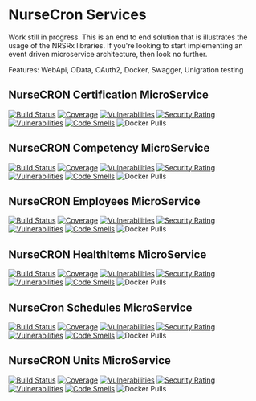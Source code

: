 # NurseCron Services

Work still in progress.  This is an end to end solution that is illustrates the usage of the NRSRx libraries.  If you're looking to start implementing an event driven microservice architecture, then look no further.

Features:
WebApi,
OData,
OAuth2,
Docker,
Swagger,
Unigration testing

## NurseCRON Certification MicroService
[![Build Status](https://ikemtz.visualstudio.com/Devops/_apis/build/status/NurseCron/NurseCron%20Certifications%20Microservice?branchName=master)](https://ikemtz.visualstudio.com/Devops/_build/latest?definitionId=39&branchName=master)
[![Coverage](https://sonarcloud.io/api/project_badges/measure?project=NurseCRON_Certifications&metric=coverage)](https://sonarcloud.io/dashboard?id=NurseCRON_Certifications)
[![Vulnerabilities](https://sonarcloud.io/api/project_badges/measure?project=NurseCRON_Certifications&metric=vulnerabilities)](https://sonarcloud.io/dashboard?id=NurseCRON_Certifications)
[![Security Rating](https://sonarcloud.io/api/project_badges/measure?project=NurseCRON_Certifications&metric=security_rating)](https://sonarcloud.io/dashboard?id=NurseCRON_Certifications)
[![Vulnerabilities](https://sonarcloud.io/api/project_badges/measure?project=NurseCRON_Certifications&metric=vulnerabilities)](https://sonarcloud.io/dashboard?id=NurseCRON_Certifications)
[![Code Smells](https://sonarcloud.io/api/project_badges/measure?project=NurseCRON_Certifications&metric=code_smells)](https://sonarcloud.io/dashboard?id=NurseCRON_Certifications)
![Docker Pulls](https://img.shields.io/docker/pulls/ikemtz/nurse-cron-certifications)
## NurseCRON Competency MicroService
[![Build Status](https://ikemtz.visualstudio.com/Devops/_apis/build/status/NurseCron/NurseCron%20Competencies%20Microservice?branchName=master)](https://ikemtz.visualstudio.com/Devops/_build/latest?definitionId=39&branchName=master)
[![Coverage](https://sonarcloud.io/api/project_badges/measure?project=NurseCRON_Competencies&metric=coverage)](https://sonarcloud.io/dashboard?id=NurseCRON_Competencies)
[![Vulnerabilities](https://sonarcloud.io/api/project_badges/measure?project=NurseCRON_Competencies&metric=vulnerabilities)](https://sonarcloud.io/dashboard?id=NurseCRON_Competencies)
[![Security Rating](https://sonarcloud.io/api/project_badges/measure?project=NurseCRON_Competencies&metric=security_rating)](https://sonarcloud.io/dashboard?id=NurseCRON_Competencies)
[![Vulnerabilities](https://sonarcloud.io/api/project_badges/measure?project=NurseCRON_Competencies&metric=vulnerabilities)](https://sonarcloud.io/dashboard?id=NurseCRON_Competencies)
[![Code Smells](https://sonarcloud.io/api/project_badges/measure?project=NurseCRON_Competencies&metric=code_smells)](https://sonarcloud.io/dashboard?id=NurseCRON_Competencies)
![Docker Pulls](https://img.shields.io/docker/pulls/ikemtz/nurse-cron-competencies)
## NurseCRON Employees MicroService
[![Build Status](https://ikemtz.visualstudio.com/Devops/_apis/build/status/NurseCron/NurseCron%20Employees%20Microservice?branchName=master)](https://ikemtz.visualstudio.com/Devops/_build/latest?definitionId=39&branchName=master)
[![Coverage](https://sonarcloud.io/api/project_badges/measure?project=NurseCRON_Employees&metric=coverage)](https://sonarcloud.io/dashboard?id=NurseCRON_Employees)
[![Vulnerabilities](https://sonarcloud.io/api/project_badges/measure?project=NurseCRON_Employees&metric=vulnerabilities)](https://sonarcloud.io/dashboard?id=NurseCRON_Employees)
[![Security Rating](https://sonarcloud.io/api/project_badges/measure?project=NurseCRON_Employees&metric=security_rating)](https://sonarcloud.io/dashboard?id=NurseCRON_Employees)
[![Vulnerabilities](https://sonarcloud.io/api/project_badges/measure?project=NurseCRON_Employees&metric=vulnerabilities)](https://sonarcloud.io/dashboard?id=NurseCRON_Employees)
[![Code Smells](https://sonarcloud.io/api/project_badges/measure?project=NurseCRON_Employees&metric=code_smells)](https://sonarcloud.io/dashboard?id=NurseCRON_Employees)
![Docker Pulls](https://img.shields.io/docker/pulls/ikemtz/nurse-cron-employees)
## NurseCRON HealthItems MicroService
[![Build Status](https://ikemtz.visualstudio.com/Devops/_apis/build/status/NurseCron/NurseCron%20HealthItems%20Microservice?branchName=master)](https://ikemtz.visualstudio.com/Devops/_build/latest?definitionId=39&branchName=master)
[![Coverage](https://sonarcloud.io/api/project_badges/measure?project=NurseCRON_HealthItems&metric=coverage)](https://sonarcloud.io/dashboard?id=NurseCRON_HealthItems)
[![Vulnerabilities](https://sonarcloud.io/api/project_badges/measure?project=NurseCRON_HealthItems&metric=vulnerabilities)](https://sonarcloud.io/dashboard?id=NurseCRON_HealthItems)
[![Security Rating](https://sonarcloud.io/api/project_badges/measure?project=NurseCRON_HealthItems&metric=security_rating)](https://sonarcloud.io/dashboard?id=NurseCRON_HealthItems)
[![Vulnerabilities](https://sonarcloud.io/api/project_badges/measure?project=NurseCRON_HealthItems&metric=vulnerabilities)](https://sonarcloud.io/dashboard?id=NurseCRON_HealthItems)
[![Code Smells](https://sonarcloud.io/api/project_badges/measure?project=NurseCRON_HealthItems&metric=code_smells)](https://sonarcloud.io/dashboard?id=NurseCRON_HealthItems)
![Docker Pulls](https://img.shields.io/docker/pulls/ikemtz/nurse-cron-healthitems)
## NurseCron Schedules MicroService
[![Build Status](https://ikemtz.visualstudio.com/Devops/_apis/build/status/NurseCron/NurseCron%20Schedules%20Microservice?branchName=master)](https://ikemtz.visualstudio.com/Devops/_build/latest?definitionId=39&branchName=master)
[![Coverage](https://sonarcloud.io/api/project_badges/measure?project=NurseCRON_Schedules&metric=coverage)](https://sonarcloud.io/dashboard?id=NurseCRON_Schedules)
[![Vulnerabilities](https://sonarcloud.io/api/project_badges/measure?project=NurseCRON_Schedules&metric=vulnerabilities)](https://sonarcloud.io/dashboard?id=NurseCRON_Schedules)
[![Security Rating](https://sonarcloud.io/api/project_badges/measure?project=NurseCRON_Schedules&metric=security_rating)](https://sonarcloud.io/dashboard?id=NurseCRON_Schedules)
[![Vulnerabilities](https://sonarcloud.io/api/project_badges/measure?project=NurseCRON_Schedules&metric=vulnerabilities)](https://sonarcloud.io/dashboard?id=NurseCRON_Schedules)
[![Code Smells](https://sonarcloud.io/api/project_badges/measure?project=NurseCRON_Schedules&metric=code_smells)](https://sonarcloud.io/dashboard?id=NurseCRON_Schedules)
![Docker Pulls](https://img.shields.io/docker/pulls/ikemtz/nurse-cron-Schedules)
## NurseCRON Units MicroService
[![Build Status](https://ikemtz.visualstudio.com/Devops/_apis/build/status/NurseCron/NurseCron%20Units%20Microservice?branchName=master)](https://ikemtz.visualstudio.com/Devops/_build/latest?definitionId=39&branchName=master)
[![Coverage](https://sonarcloud.io/api/project_badges/measure?project=NurseCRON_Units&metric=coverage)](https://sonarcloud.io/dashboard?id=NurseCRON_Units)
[![Vulnerabilities](https://sonarcloud.io/api/project_badges/measure?project=NurseCRON_Units&metric=vulnerabilities)](https://sonarcloud.io/dashboard?id=NurseCRON_Units)
[![Security Rating](https://sonarcloud.io/api/project_badges/measure?project=NurseCRON_Units&metric=security_rating)](https://sonarcloud.io/dashboard?id=NurseCRON_Units)
[![Vulnerabilities](https://sonarcloud.io/api/project_badges/measure?project=NurseCRON_Units&metric=vulnerabilities)](https://sonarcloud.io/dashboard?id=NurseCRON_Units)
[![Code Smells](https://sonarcloud.io/api/project_badges/measure?project=NurseCRON_Units&metric=code_smells)](https://sonarcloud.io/dashboard?id=NurseCRON_Units)
![Docker Pulls](https://img.shields.io/docker/pulls/ikemtz/nurse-cron-units)